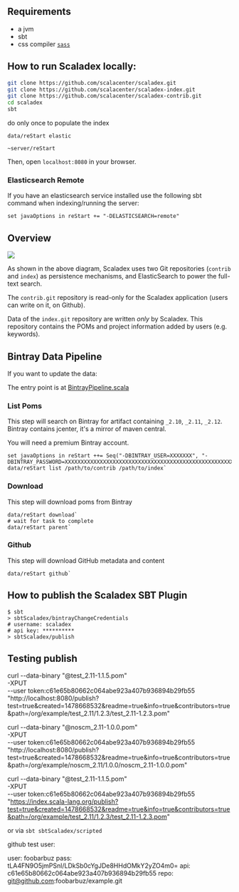 ## Requirements

* a jvm
* sbt
* css compiler [`sass`](http://sass-lang.com/install)

## How to run Scaladex locally:

```bash
git clone https://github.com/scalacenter/scaladex.git
git clone https://github.com/scalacenter/scaladex-index.git
git clone https://github.com/scalacenter/scaladex-contrib.git
cd scaladex
sbt
```

do only once to populate the index

`data/reStart elastic`

`~server/reStart`
 
Then, open `localhost:8080` in your browser.

### Elasticsearch Remote

If you have an elasticsearch service installed use the following sbt command when indexing/running the server:

`set javaOptions in reStart += "-DELASTICSEARCH=remote"`

## Overview

![](http://knsv.github.io/mermaid/live_editor/#/view/Z3JhcGggTFIKICBqZW5raW5zIC0tIGluZGV4aW5nIGpvYiAtLT4gaW5kZXguZ2l0CiAgdXNlcnMvc29uYXR5cGUgLS0gZWRpdCBQT01zIG9yIHByb2plY3RzIC0tPiBzY2FsYWRleAogIGluZGV4LmdpdAogIHVzZXJzL3NvbmF0eXBlIC0tIGNsYWltIHByb2plY3RzIC0tPiBjb250cmliLmdpdAogIHNjYWxhZGV4IC0tIHdyaXRlIGVkaXRzIC0tPiBpbmRleC5naXQKICBzY2FsYWRleCAtLSBmdWxsIHRleHQgc2VhcmNoIC0tPiBlbGFzdGljLXNlYXJjaAogIHNjYWxhZGV4IC0tIHJlYWQgY2xhaW1zIC0tPiBjb250cmliLmdpdA)

As shown in the above diagram, Scaladex uses two Git repositories (`contrib` and `index`) as
persistence mechanisms, and ElasticSearch to power the full-text search.

The `contrib.git` repository is read-only for the Scaladex application (users can write on it,
on Github).

Data of the `index.git` repository are written *only* by Scaladex. This repository contains the POMs
and project information added by users (e.g. keywords).

## Bintray Data Pipeline

If you want to update the data:

The entry point is at [BintrayPipeline.scala](/data/src/main/scala/ch.epfl.scala.index.data/bintray/BintrayPipeline.scala)

### List Poms

This step will search on Bintray for artifact containing `_2.10`, `_2.11`, `_2.12`. Bintray contains jcenter,
it's a mirror of maven central.

You will need a premium Bintray account.

```
set javaOptions in reStart ++= Seq("-DBINTRAY_USER=XXXXXXX", "-DBINTRAY_PASSWORD=XXXXXXXXXXXXXXXXXXXXXXXXXXXXXXXXXXXXXXXXXXXXXXXXXXXXXXXXXXXXXXXX")
data/reStart list /path/to/contrib /path/to/index`
```

### Download

This step will download poms from Bintray

```
data/reStart download`
# wait for task to complete
data/reStart parent`
```

### Github

This step will download GitHub metadata and content

```
data/reStart github`
```

## How to publish the Scaladex SBT Plugin

``` 
$ sbt
> sbtScaladex/bintrayChangeCredentials
# username: scaladex
# api key: **********
> sbtScaladex/publish
```

## Testing publish

curl --data-binary "@test_2.11-1.1.5.pom" \
-XPUT \
--user token:c61e65b80662c064abe923a407b936894b29fb55 \
"http://localhost:8080/publish?test=true&created=1478668532&readme=true&info=true&contributors=true&path=/org/example/test_2.11/1.2.3/test_2.11-1.2.3.pom"

curl --data-binary "@noscm_2.11-1.0.0.pom" \
-XPUT \
--user token:c61e65b80662c064abe923a407b936894b29fb55 \
"http://localhost:8080/publish?test=true&created=1478668532&readme=true&info=true&contributors=true&path=/org/example/noscm_2.11/1.0.0/noscm_2.11-1.0.0.pom"

curl --data-binary "@test_2.11-1.1.5.pom" \
-XPUT \
--user token:c61e65b80662c064abe923a407b936894b29fb55 \
"https://index.scala-lang.org/publish?test=true&created=1478668532&readme=true&info=true&contributors=true&path=/org/example/test_2.11/1.2.3/test_2.11-1.2.3.pom"


or via `sbt sbtScaladex/scripted`

github test user:

user: foobarbuz 
pass: tLA4FN9O5jmPSnl/LDkSb0cYgJDe8HHdOMkY2yZO4m0=
api:  c61e65b80662c064abe923a407b936894b29fb55
repo: git@github.com:foobarbuz/example.git

